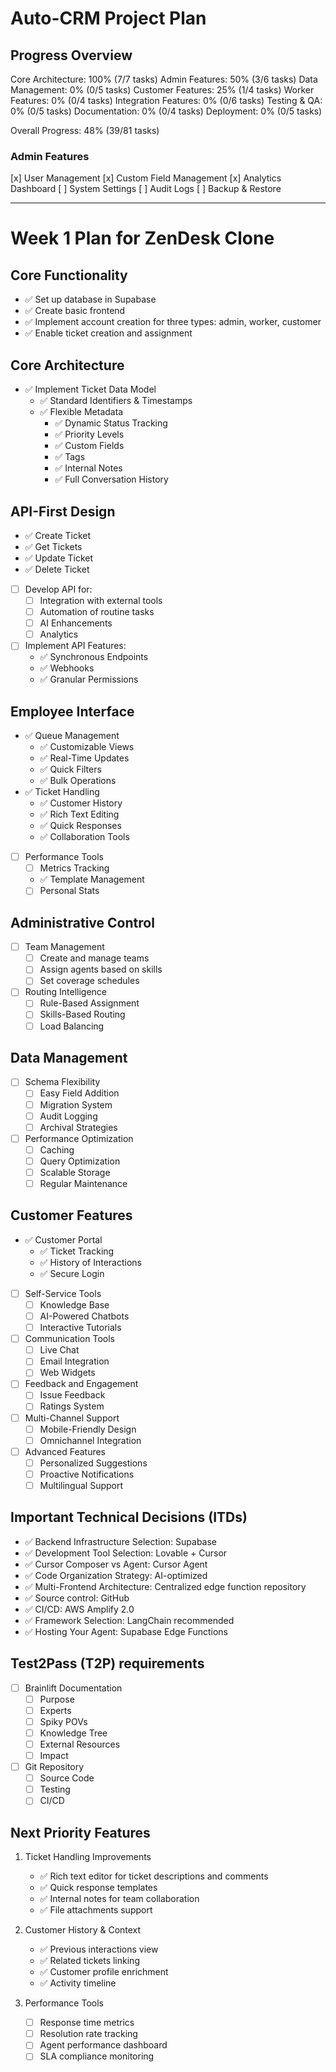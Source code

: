 # Auto-CRM Project Plan

## Progress Overview

Core Architecture: 100% (7/7 tasks)
Admin Features: 50% (3/6 tasks)
Data Management: 0% (0/5 tasks)
Customer Features: 25% (1/4 tasks)
Worker Features: 0% (0/4 tasks)
Integration Features: 0% (0/6 tasks)
Testing & QA: 0% (0/5 tasks)
Documentation: 0% (0/4 tasks)
Deployment: 0% (0/5 tasks)

Overall Progress: 48% (39/81 tasks)

### Admin Features
[x] User Management
[x] Custom Field Management
[x] Analytics Dashboard
[ ] System Settings
[ ] Audit Logs
[ ] Backup & Restore

---

# Week 1 Plan for ZenDesk Clone

## Core Functionality

- ✅ Set up database in Supabase
- ✅ Create basic frontend
- ✅ Implement account creation for three types: admin, worker, customer
- ✅ Enable ticket creation and assignment

## Core Architecture

- ✅ Implement Ticket Data Model
  - ✅ Standard Identifiers & Timestamps
  - ✅ Flexible Metadata
    - ✅ Dynamic Status Tracking
    - ✅ Priority Levels
    - ✅ Custom Fields
    - ✅ Tags
    - ✅ Internal Notes
    - ✅ Full Conversation History

## API-First Design

- ✅ Create Ticket
- ✅ Get Tickets
- ✅ Update Ticket
- ✅ Delete Ticket
- [ ] Develop API for:
  - [ ] Integration with external tools
  - [ ] Automation of routine tasks
  - [ ] AI Enhancements
  - [ ] Analytics
- [ ] Implement API Features:
  - ✅ Synchronous Endpoints
  - ✅ Webhooks
  - ✅ Granular Permissions

## Employee Interface

- ✅ Queue Management
  - ✅ Customizable Views
  - ✅ Real-Time Updates
  - ✅ Quick Filters
  - ✅ Bulk Operations
- ✅ Ticket Handling
  - ✅ Customer History
  - ✅ Rich Text Editing
  - ✅ Quick Responses
  - ✅ Collaboration Tools
- [ ] Performance Tools
  - [ ] Metrics Tracking
  - ✅ Template Management
  - [ ] Personal Stats

## Administrative Control

- [ ] Team Management
  - [ ] Create and manage teams
  - [ ] Assign agents based on skills
  - [ ] Set coverage schedules
- [ ] Routing Intelligence
  - [ ] Rule-Based Assignment
  - [ ] Skills-Based Routing
  - [ ] Load Balancing

## Data Management

- [ ] Schema Flexibility
  - [ ] Easy Field Addition
  - [ ] Migration System
  - [ ] Audit Logging
  - [ ] Archival Strategies
- [ ] Performance Optimization
  - [ ] Caching
  - [ ] Query Optimization
  - [ ] Scalable Storage
  - [ ] Regular Maintenance

## Customer Features

- ✅ Customer Portal
  - ✅ Ticket Tracking
  - ✅ History of Interactions
  - ✅ Secure Login
- [ ] Self-Service Tools
  - [ ] Knowledge Base
  - [ ] AI-Powered Chatbots
  - [ ] Interactive Tutorials
- [ ] Communication Tools
  - [ ] Live Chat
  - [ ] Email Integration
  - [ ] Web Widgets
- [ ] Feedback and Engagement
  - [ ] Issue Feedback
  - [ ] Ratings System
- [ ] Multi-Channel Support
  - [ ] Mobile-Friendly Design
  - [ ] Omnichannel Integration
- [ ] Advanced Features
  - [ ] Personalized Suggestions
  - [ ] Proactive Notifications
  - [ ] Multilingual Support

## Important Technical Decisions (ITDs)

- ✅ Backend Infrastructure Selection: Supabase
- ✅ Development Tool Selection: Lovable + Cursor
- ✅ Cursor Composer vs Agent: Cursor Agent
- ✅ Code Organization Strategy: AI-optimized
- ✅ Multi-Frontend Architecture: Centralized edge function repository
- ✅ Source control: GitHub
- ✅ CI/CD: AWS Amplify 2.0
- ✅ Framework Selection: LangChain recommended
- ✅ Hosting Your Agent: Supabase Edge Functions

## Test2Pass (T2P) requirements

- [ ] Brainlift Documentation
  - [ ] Purpose
  - [ ] Experts
  - [ ] Spiky POVs
  - [ ] Knowledge Tree
  - [ ] External Resources
  - [ ] Impact
- [ ] Git Repository
  - [ ] Source Code
  - [ ] Testing
  - [ ] CI/CD

## Next Priority Features

1. Ticket Handling Improvements
   - ✅ Rich text editor for ticket descriptions and comments
   - ✅ Quick response templates
   - ✅ Internal notes for team collaboration
   - ✅ File attachments support

2. Customer History & Context
   - ✅ Previous interactions view
   - ✅ Related tickets linking
   - ✅ Customer profile enrichment
   - ✅ Activity timeline

3. Performance Tools
   - [ ] Response time metrics
   - [ ] Resolution rate tracking
   - [ ] Agent performance dashboard
   - [ ] SLA compliance monitoring